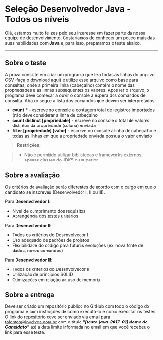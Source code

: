 Seleção Desenvolvedor Java - Todos os níveis
===================


Olá, estamos muito felizes pelo seu interesse em fazer parte da nossa equipe de desenvolvimento. Gostaríamos de conhecer um pouco mais das suas habilidades com **Java** e, para isso, preparamos o teste abaixo.

----------


Sobre o teste
-------------

A prova consiste em criar um programa que leia todas as linhas do arquivo CSV ([faça o download aqui](cidades.csv)) e utilize esse arquivo como base para consultas, onde a primeira linha (cabeçalho) contém o nome das propriedades e as linhas subsequentes os valores. Após ler o arquivo, o programa deve começar a ouvir o console a espera dos comandos de consulta. Abaixo segue a lista dos comandos que devem ser interpretados:

- **count** * - escreve no console a contagem total de registros importados (não deve considerar a linha de cabeçalho)
- **count distinct [propriedade]** - escreve no console o total de valores distintos da propriedade (coluna) enviada 
- **filter [propriedade] [valor]** - escreve no console a linha de cabeçalho e todas as linhas em que a propriedade enviada possua o valor enviado 

> **Restrições:**

> - Não é permitido utilizar bibliotecas e frameworks externos, apenas classes do JDK5 ou superior

Sobre a avaliação
-------------

Os critérios de avaliação serão diferentes de acordo com o cargo em que o candidato se inscreveu (Desenvolvedor I, II ou III). 

Para **Desenvolvedor I**:

- Nível de cumprimento dos requisitos
- Abrangência dos testes unitários


Para **Desenvolvedor II**:
 
- Todos os critérios do Desenvolvedor I
- Uso adequado de padrões de projetos
- Flexibilidade do código para futuras evoluções (ex: nova fonte de dados, novos comandos)


Para **Desenvolvedor III**:

- Todos os critérios do Desenvolvedor II
- Utilização de princípios SOLID
- Otimizações em relação ao uso de memória


Sobre a entrega
-------------

Deve ser criado um repositório público no GitHub com todo o código do programa e com instruções de como executá-lo e como executar os testes. O link do repositório deve ser enviado via email para talentos@involves.com.br com o título ***"[teste-java-2017-01] Nome do Candidato"*** até a data limite informada no email em que você recebeu o link para esse teste.

